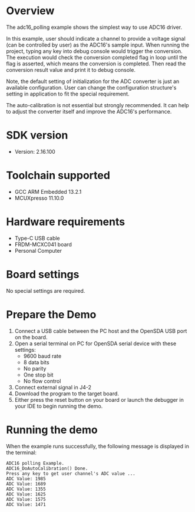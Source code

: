 Overview
========

The adc16_polling example shows the simplest way to use ADC16 driver.

In this example, user should indicate a channel to provide a voltage signal (can be controlled by user) as the ADC16's
sample input. When running the project, typing any key into debug console would trigger the conversion. The execution 
would check the conversion completed flag in loop until the flag is asserted, which means the conversion is completed. 
Then read the conversion result value and print it to debug console.

Note, the default setting of initialization for the ADC converter is just an available configuration. User can change
the configuration structure's setting in application to fit the special requirement.

The auto-calibration is not essential but strongly recommended. It can help to adjust the converter itself and improve
the ADC16's performance.

SDK version
===========
- Version: 2.16.100

Toolchain supported
===================
- GCC ARM Embedded  13.2.1
- MCUXpresso  11.10.0

Hardware requirements
=====================
- Type-C USB cable
- FRDM-MCXC041 board
- Personal Computer

Board settings
==============
No special settings are required.

Prepare the Demo
================
1.  Connect a USB cable between the PC host and the OpenSDA USB port on the board.
2.  Open a serial terminal on PC for OpenSDA serial device with these settings:
    - 9600 baud rate
    - 8 data bits
    - No parity
    - One stop bit
    - No flow control
3.  Connect external signal in J4-2
4.  Download the program to the target board.
5.  Either press the reset button on your board or launch the debugger in your IDE to begin running the demo.

Running the demo
================
When the example runs successfully, the following message is displayed in the terminal:

~~~~~~~~~~~~~~~~~~~~~~~~
ADC16 polling Example.
ADC16_DoAutoCalibration() Done.
Press any key to get user channel's ADC value ...
ADC Value: 1985
ADC Value: 1689
ADC Value: 1355
ADC Value: 1625
ADC Value: 1575
ADC Value: 1471
~~~~~~~~~~~~~~~~~~~~~~~~

